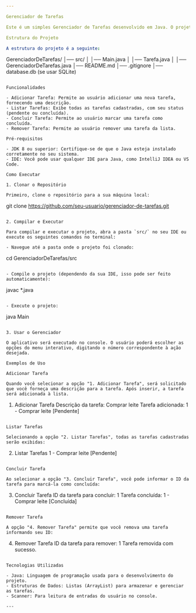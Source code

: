 ```yaml
---

Gerenciador de Tarefas

Este é um simples Gerenciador de Tarefas desenvolvido em Java. O projeto permite aos usuários adicionar, listar, concluir e remover tarefas de uma lista. O sistema de tarefas é gerenciado através de um menu interativo no console.

Estrutura do Projeto

A estrutura do projeto é a seguinte:

```
GerenciadorDeTarefas/
│── src/
│   │── Main.java
│   │── Tarefa.java
│   │── GerenciadorDeTarefas.java
│── README.md
│── .gitignore
│── database.db (se usar SQLite)
```

Funcionalidades

- Adicionar Tarefa: Permite ao usuário adicionar uma nova tarefa, fornecendo uma descrição.
- Listar Tarefas: Exibe todas as tarefas cadastradas, com seu status (pendente ou concluída).
- Concluir Tarefa: Permite ao usuário marcar uma tarefa como concluída.
- Remover Tarefa: Permite ao usuário remover uma tarefa da lista.

Pré-requisitos

- JDK 8 ou superior: Certifique-se de que o Java esteja instalado corretamente no seu sistema.
- IDE: Você pode usar qualquer IDE para Java, como IntelliJ IDEA ou VS Code.

Como Executar

1. Clonar o Repositório

Primeiro, clone o repositório para a sua máquina local:

```
git clone https://github.com/seu-usuario/gerenciador-de-tarefas.git
```

2. Compilar e Executar

Para compilar e executar o projeto, abra a pasta `src/` no seu IDE ou execute os seguintes comandos no terminal:

- Navegue até a pasta onde o projeto foi clonado:

```
cd GerenciadorDeTarefas/src
```

- Compile o projeto (dependendo da sua IDE, isso pode ser feito automaticamente):

```
javac *.java
```

- Execute o projeto:

```
java Main
```

3. Usar o Gerenciador

O aplicativo será executado no console. O usuário poderá escolher as opções do menu interativo, digitando o número correspondente à ação desejada.

Exemplos de Uso

Adicionar Tarefa

Quando você selecionar a opção "1. Adicionar Tarefa", será solicitado que você forneça uma descrição para a tarefa. Após inserir, a tarefa será adicionada à lista.

```
1. Adicionar Tarefa
Descrição da tarefa: Comprar leite
Tarefa adicionada: 1 - Comprar leite [Pendente]
```

Listar Tarefas

Selecionando a opção "2. Listar Tarefas", todas as tarefas cadastradas serão exibidas:

```
2. Listar Tarefas
1 - Comprar leite [Pendente]
```

Concluir Tarefa

Ao selecionar a opção "3. Concluir Tarefa", você pode informar o ID da tarefa para marcá-la como concluída:

```
3. Concluir Tarefa
ID da tarefa para concluir: 1
Tarefa concluída: 1 - Comprar leite [Concluída]
```

Remover Tarefa

A opção "4. Remover Tarefa" permite que você remova uma tarefa informando seu ID:

```
4. Remover Tarefa
ID da tarefa para remover: 1
Tarefa removida com sucesso.
```

Tecnologias Utilizadas

- Java: Linguagem de programação usada para o desenvolvimento do projeto.
- Estruturas de Dados: Listas (ArrayList) para armazenar e gerenciar as tarefas.
- Scanner: Para leitura de entradas do usuário no console.

---
```

